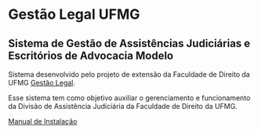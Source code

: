 # Gestão Legal UFMG
## Sistema de Gestão de Assistências Judiciárias e Escritórios de Advocacia Modelo

Sistema desenvolvido pelo projeto de extensão da Faculdade de Direito da UFMG [Gestão Legal](https://gestaolegal.direito.ufmg.br/).

Esse sistema tem como objetivo auxiliar o gerenciamento e funcionamento da Divisão de Assistência Judiciária da Faculdade de Direito da UFMG.

[Manual de Instalação](https://github.com/gestaolegalufmg/gestaolegal/wiki/Manual-de-Instala%C3%A7%C3%A3o)
